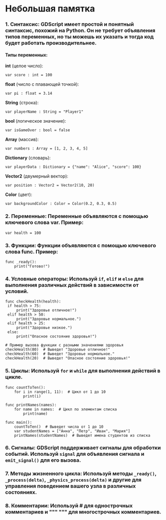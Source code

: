 # Небольшая памятка

### 1. **Синтаксис**: GDScript имеет простой и понятный синтаксис, похожий на Python. Он не требует объявления типов переменных, но ты можешь их указать и тогда код будет работать производительнее.

#### Типы переменных:

   **int** (целое число):

   ``` gdscript
   var score : int = 100
   ```

**float** (число с плавающей точкой):

   ``` gdscript
   var pi : float = 3.14
   ```

**String** (строка):
   ``` gdscript
   var playerName : String = "Player1"
   ```

**bool** (логическое значение):
   ``` gdscript
   var isGameOver : bool = false
   ```

**Array** (массив):
   ``` gdscript
   var numbers : Array = [1, 2, 3, 4, 5]
   ```

**Dictionary** (словарь):
   ``` gdscript
   var playerData : Dictionary = {"name": "Alice", "score": 100}
   ```

**Vector2** (двумерный вектор):
   ``` gdscript
   var position : Vector2 = Vector2(10, 20)
   ```

**Color** (цвет):
   ``` gdscript
   var backgroundColor : Color = Color(0.2, 0.3, 0.5)
   ```

   
### 2. **Переменные**: Переменные объявляются с помощью ключевого слова var. Пример:

   ``` gdscript
   var health = 100
   ```

### 3. **Функции**: Функции объявляются с помощью ключевого слова func. Пример: 

   ``` gdscript
   func _ready():
       print("Готово!")
   ```

### 4. **Условные операторы**: Используй `if`, `elif` и `else` для выполнения различных действий в зависимости от условий.
   ``` gdscript
   func checkHealth(health):
    if health > 75:
        print("Здоровье отличное!")
    elif health > 50:
        print("Здоровье нормальное.")
    elif health > 25:
        print("Здоровье низкое.")
    else:
        print("Опасное состояние здоровья!")
   
   # Пример вызова функции с разными значениями здоровья
   checkHealth(80)  # Выведет "Здоровье отличное!"
   checkHealth(60)  # Выведет "Здоровье нормальное."
   checkHealth(20)  # Выведет "Опасное состояние здоровья!"
   ```   

   
### 5. **Циклы**: Используй `for` и `while` для выполнения действий в цикле.

   ``` gdscript
   func countToTen():
       for i in range(1, 11):  # Цикл от 1 до 10
           print(i)
   
   func printNames(names):
       for name in names:  # Цикл по элементам списка
           print(name)
   
   func main():
       countToTen()  # Выведет числа от 1 до 10
       var studentNames = ["Анна", "Петр", "Иван", "Мария"]
       printNames(studentNames)  # Выведет имена студентов из списка
   ```

   
### 6. **Сигналы**: GDScript поддерживает сигналы для обработки событий. Используй `signal` для объявления сигнала и `emit_signal()` для его вызова.

### 7. **Методы жизненного цикла**: Используй методы `_ready()`, `_process(delta)`, `_physics_process(delta)` и другие для управления поведением вашего узла в различных состояниях.

### 8. **Комментарии**: Используй # для однострочных комментариев и """ """ для многострочных комментариев.

